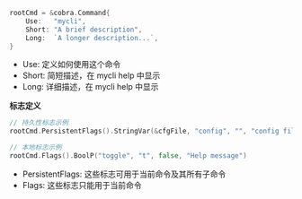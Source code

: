 
```go
rootCmd = &cobra.Command{
    Use:   "mycli",
    Short: "A brief description",
    Long:  `A longer description...`,
}
```
* Use: 定义如何使用这个命令
* Short: 简短描述，在 mycli help 中显示
* Long: 详细描述，在 mycli help <command> 中显示

**标志定义**

```go
// 持久性标志示例
rootCmd.PersistentFlags().StringVar(&cfgFile, "config", "", "config file path")

// 本地标志示例
rootCmd.Flags().BoolP("toggle", "t", false, "Help message")
```

* PersistentFlags: 这些标志可用于当前命令及其所有子命令
* Flags: 这些标志只能用于当前命令


